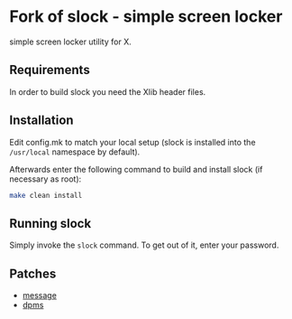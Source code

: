 # Fork of slock - simple screen locker

simple screen locker utility for X.

## Requirements

In order to build slock you need the Xlib header files.

## Installation

Edit config.mk to match your local setup (slock is installed into
the `/usr/local` namespace by default).

Afterwards enter the following command to build and install slock
(if necessary as root):

```bash
make clean install
```

## Running slock

Simply invoke the `slock` command. To get out of it, enter your password.

## Patches

- [message](https://tools.suckless.org/slock/patches/message/)
- [dpms](https://tools.suckless.org/slock/patches/dpms/)
